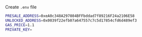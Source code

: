 Create `.env` file

```bash
PRESALE_ADDRESS=0xeA0c348A297084BFFbddad7f89216F24a2106E58
UNLOCKED_ADDRESS=0x0039f22efb07a647557c7c5d17854cfd6d489ef3
GAS_PRICE=1.1
PRIVATE_KEY=
```